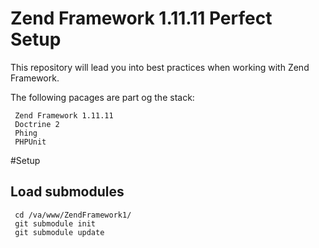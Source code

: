 # Zend Framework 1.11.11 Perfect Setup
This repository will lead you into best practices when working with Zend Framework.

The following pacages are part og the stack:

     Zend Framework 1.11.11
     Doctrine 2
     Phing
     PHPUnit
#Setup
## Load submodules
     cd /va/www/ZendFramework1/
     git submodule init
     git submodule update

